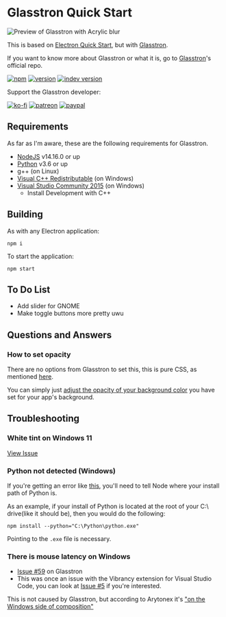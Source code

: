 # Glasstron Quick Start
![Preview of Glasstron with Acrylic blur](https://i.imgur.com/nJfLRAe.png)

This is based on [Electron Quick Start](https://github.com/electron/electron-quick-start), but with [Glasstron](https://github.com/AryToNeX/Glasstron).

If you want to know more about Glasstron or what it is, go to [Glasstron](https://github.com/AryToNeX/Glasstron)'s official repo.

[![npm](https://img.shields.io/npm/dt/glasstron?logo=npm&style=for-the-badge)](https://www.npmjs.com/package/glasstron)
[![version](https://img.shields.io/npm/v/glasstron?label=version&style=for-the-badge)](https://www.npmjs.com/package/glasstron)
[![indev version](https://img.shields.io/github/package-json/v/arytonex/glasstron?label=indev%20version&style=for-the-badge)](https://github.com/AryToNeX/Glasstron/tree/master)

Support the Glasstron developer:

[![ko-fi](https://img.shields.io/badge/donate-on%20ko--fi-29ABE0?logo=ko-fi&style=for-the-badge&logoColor=FFFFFF)](https://ko-fi.com/K3K3D0E0)
[![patreon](https://img.shields.io/badge/pledge-on%20patreon-FF424D?logo=patreon&style=for-the-badge&logoColor=FFFFFF)](https://patreon.com/arytonex)
[![paypal](https://img.shields.io/badge/donate-on%20paypal-0079CD?logo=paypal&style=for-the-badge)](https://www.paypal.com/cgi-bin/webscr?cmd=_s-xclick&hosted_button_id=Y7ZAFZ2H56FD4)

## Requirements
As far as I'm aware, these are the following requirements for Glasstron.
 - [NodeJS](https://nodejs.org/en/) v14.16.0 or up
 - [Python](https://www.python.org/) v3.6 or up
 - g++ (on Linux)
 - [Visual C++ Redistributable](https://support.microsoft.com/en-us/topic/the-latest-supported-visual-c-downloads-2647da03-1eea-4433-9aff-95f26a218cc0) (on Windows)
 - [Visual Studio Community 2015](https://visualstudio.microsoft.com/) (on Windows)
    - Install Development with C++
 
## Building
As with any Electron application:
```
npm i
```

To start the application:
```
npm start
```

## To Do List
 - Add slider for GNOME
 - Make toggle buttons more pretty uwu

## Questions and Answers
### How to set opacity
There are no options from Glasstron to set this, this is pure CSS, as mentioned [here](https://github.com/AryToNeX/Glasstron/issues/27).

You can simply just [adjust the opacity of your background color](https://github.com/AryToNeX/Glasstron/issues/27#:~:text=you%20can%20already%20increase%20or%20decrease%20the%20opacity%20by%20increasing%20or%20decreasing%20the%20alpha%20value%20of%20the%20background%20color%20of%20whatever%20app%20you%27re%20using.%20It%20is%20pure%20CSS%2C%20and%20there%27s%20no%20need%20to%20implement%20anything%20on%20Glasstron%27s%20side.) you have set for your app's background.

## Troubleshooting
### White tint on Windows 11
[View Issue](https://github.com/AryToNeX/Glasstron/issues/150)

### Python not detected (Windows)
If you're getting an error like [this](https://cdn.discordapp.com/attachments/829662493533667339/847303728431497236/unknown.png), you'll need to tell Node where your install path of Python is.

As an example, if your install of Python is located at the root of your C:\ drive(like it should be), then you would do the following:
```
npm install --python="C:\Python\python.exe"
```
Pointing to the `.exe` file is necessary.

### There is mouse latency on Windows
 - [Issue #59](https://github.com/AryToNeX/Glasstron/issues/59) on Glasstron
 - This was once an issue with the Vibrancy extension for Visual Studio Code, you can look at [Issue #5](https://github.com/EYHN/vscode-vibrancy/issues/5) if you're interested.

This is not caused by Glasstron, but according to Arytonex it's ["on the Windows side of composition"](https://github.com/AryToNeX/Glasstron/issues/59#:~:text=on%20the%20Windows%20side%20of%20composition)
